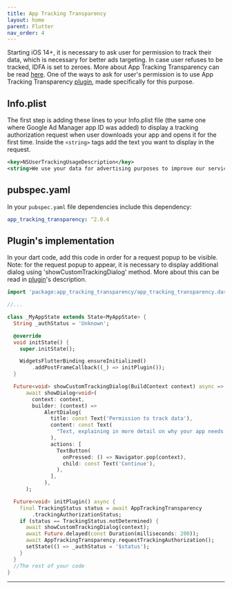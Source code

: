 ```yaml
---
title: App Tracking Transparency
layout: home
parent: Flutter
nav_order: 4
---
```


Starting iOS 14+, it is necessary to ask user for permission to track their data, which is necessary for better ads targeting. In case user refuses to be tracked, IDFA is set to zeroes. More about App Tracking Transparency can be read [here].
One of the ways to ask for user's permission is to use App Tracking Transparency [plugin], made specifically for this purpose.

## Info.plist
The first step is adding these lines to your Info.plist file (the same one where Google Ad Manager app ID was added) to display a tracking authorization request when user downloads your app and opens it for the first time. Inside the `<string>` tags add the text you want to display in the request.
```xml
<key>NSUserTrackingUsageDescription</key>
<string>We use your data for advertising purposes to improve our services.</string>
```

## pubspec.yaml
In your `pubspec.yaml` file dependencies include this dependency:
```yaml
app_tracking_transparency: ^2.0.4
```
## Plugin's implementation

In your dart code, add this code in order for a request popup to be visible. Note: for the request popup to appear, it is necessary to display additional dialog using 'showCustomTrackingDialog' method. More about this can be read in [plugin]'s description.
```dart
import 'package:app_tracking_transparency/app_tracking_transparency.dart';

//...

class _MyAppState extends State<MyAppState> {
  String _authStatus = 'Unknown';

  @override
  void initState() {
    super.initState();

    WidgetsFlutterBinding.ensureInitialized()
        .addPostFrameCallback((_) => initPlugin());
  }

  Future<void> showCustomTrackingDialog(BuildContext context) async =>
      await showDialog<void>(
        context: context,
        builder: (context) =>
            AlertDialog(
              title: const Text('Permission to track data'),
              content: const Text(
                "Text, explaining in more detail on why your app needs to permission to track user's data."
              ),
              actions: [
                TextButton(
                  onPressed: () => Navigator.pop(context),
                  child: const Text('Continue'),
                ),
              ],
            ),
      );

  Future<void> initPlugin() async {
    final TrackingStatus status = await AppTrackingTransparency
        .trackingAuthorizationStatus;
    if (status == TrackingStatus.notDetermined) {
      await showCustomTrackingDialog(context);
      await Future.delayed(const Duration(milliseconds: 200));
      await AppTrackingTransparency.requestTrackingAuthorization();
      setState(() => _authStatus = '$status');
    }
  }
  //The rest of your code
}
```

----
[here]: https://developer.apple.com/documentation/apptrackingtransparency
[plugin]: https://pub.dev/packages/app_tracking_transparency
